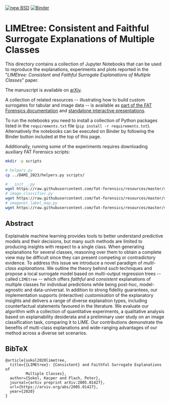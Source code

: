 [![new BSD](https://img.shields.io/github/license/So-Cool/bLIMEy.svg)](https://github.com/So-Cool/bLIMEy/blob/master/LICENCE)
[![Binder](https://mybinder.org/badge_logo.svg)](https://mybinder.org/v2/gh/So-Cool/bLIMEy/master?filepath=ECML-PKDD_2023)

# LIMEtree: Consistent and Faithful Surrogate Explanations of Multiple Classes #

This directory contains a collection of Jupyter Notebooks that can be used to
reproduce the explanations, experiments and plots reported in the
"*LIMEtree: Consistent and Faithful Surrogate Explanations of Multiple Classes*"
paper.

The manuscript is available on [arXiv].

A collection of related resources -- illustrating how to build custom surrogates
for tabular and image data -- is available as
[part of the FAT Forensics documentation][doc] and
[standalone interactive presentations][events].

To run the notebooks you need to install a collection of Python packages listed
in the `requirements.txt` file (`pip install -r requirements.txt`).
Alternatively the notebooks can be executed on Binder by following the Binder
button included at the top of this page.

Additionally, running some of the experiments requires downloading auxiliary
FAT Forensics scripts:

```bash
mkdir -p scripts

# helpers.py
cp ../DAMI_2023/helpers.py scripts/

# __init__.py
wget https://raw.githubusercontent.com/fat-forensics/resources/master/surrogates_overview/scripts/__init__.py -O scripts/__init__.py
# image_classifier.py
wget https://raw.githubusercontent.com/fat-forensics/resources/master/surrogates_overview/scripts/image_classifier.py -O scripts/image_classifier.py
# imagenet_label_map.py
wget https://raw.githubusercontent.com/fat-forensics/resources/master/surrogates_overview/scripts/imagenet_label_map.py -O scripts/imagenet_label_map.py
```

## Abstract ##

Explainable machine learning provides tools to better understand predictive
models and their decisions, but many such methods are limited to producing
insights with respect to a single class.
When generating explanations for several classes, reasoning over them to
obtain a complete view may be difficult since they can present competing or
contradictory evidence.
To address this issue we introduce a novel paradigm of
*multi-class explanations*.
We outline the theory behind such techniques and propose a local surrogate
model based on multi-output regression trees -- called `LIMEtree` -- which
offers *faithful* and *consistent* explanations of multiple classes for
individual predictions while being post-hoc, model-agnostic and data-universal.
In addition to strong fidelity guarantees, our implementation supports
(interactive) *customisation* of the explanatory insights and delivers a range
of diverse explanation types, including counterfactual statements favoured in
the literature.
We evaluate our algorithm with a collection of quantitative experiments, a
qualitative analysis based on explainability desiderata and a preliminary user
study on an image classification task, comparing it to LIME.
Our contributions demonstrate the benefits of multi-class explanations and
wide-ranging advantages of our method across a diverse set scenarios.

## BibTeX ##

```
@article{sokol2020limetree,
  title={{LIMEtree}: {Consistent} and Faithful Surrogate Explanations of
         Multiple Classes},
  author={Sokol, Kacper and Flach, Peter},
  journal={arXiv preprint arXiv:2005.01427},
  url={https://arxiv.org/abs/2005.01427},
  year={2020}
}
```

[arXiv]: https://arxiv.org/abs/2005.01427
[doc]: https://fat-forensics.org/how_to/index.html#transparency-how-to
[events]: https://events.fat-forensics.org
